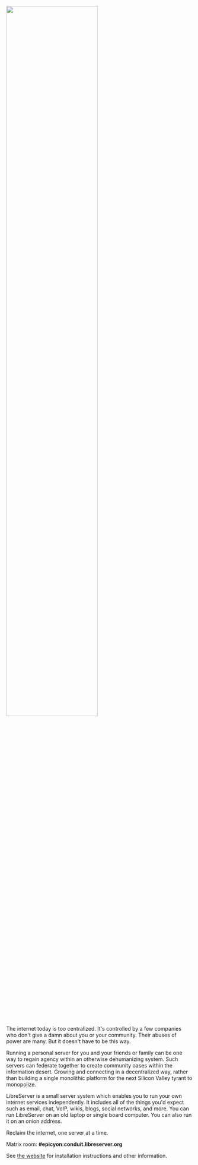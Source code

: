 <img src="https://gitlab.com/bashrc2/libreserver/-/raw/bookworm/img/logo.png?raw=true" width="70%"/>

The internet today is too centralized. It's controlled by a few companies who don't give a damn about you or your community. Their abuses of power are many. But it doesn't have to be this way.

Running a personal server for you and your friends or family can be one way to regain agency within an otherwise dehumanizing system. Such servers can federate together to create community oases within the information desert. Growing and connecting in a decentralized way, rather than building a single monolithic platform for the next Silicon Valley tyrant to monopolize.

LibreServer is a small server system which enables you to run your own internet services independently. It includes all of the things you'd expect such as email, chat, VoIP, wikis, blogs, social networks, and more. You can run LibreServer on an old laptop or single board computer. You can also run it on an onion address.

Reclaim the internet, one server at a time.

Matrix room: **#epicyon:conduit.libreserver.org**

See [the website](https://libreserver.org) for installation instructions and other information.
